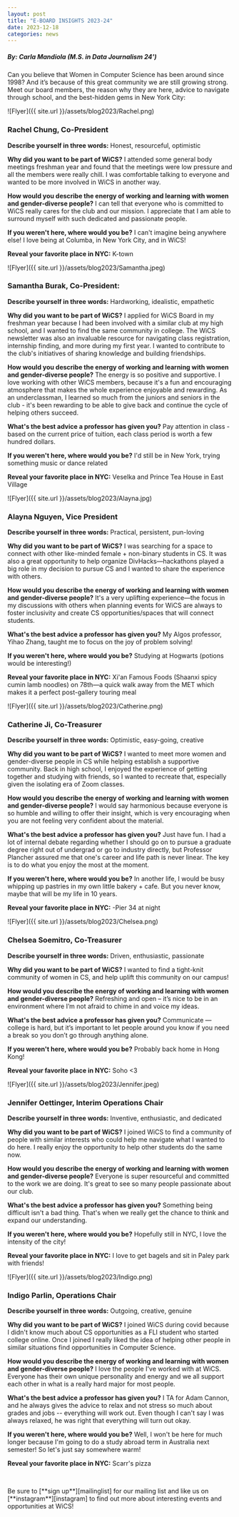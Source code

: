 ```yaml
---
layout: post
title: "E-BOARD INSIGHTS 2023-24"
date: 2023-12-18
categories: news
---
```


##### By: Carla Mandiola (M.S. in Data Journalism 24')

Can you believe that Women in Computer Science has been around since 1998? And it’s because of this great community we are still growing strong. Meet our board members, the reason why they are here, advice to navigate through school, and the best-hidden gems in New York City: 

![Flyer]({{ site.url }}/assets/blog2023/Rachel.png)

### Rachel Chung, Co-President
**Describe yourself in three words:**
Honest, resourceful, optimistic

**Why did you want to be part of WiCS?**
I attended some general body meetings freshman year and found that the meetings were low pressure and all the members were really chill. I was comfortable talking to everyone and wanted to be more involved in WiCS in another way.

**How would you describe the energy of working and learning with women and gender-diverse people?**
I can tell that everyone who is committed to WiCS really cares for the club and our mission. I appreciate that I am able to surround myself with such dedicated and passionate people.

**If you weren't here, where would you be?**
I can't imagine being anywhere else! I love being at Columba, in New York City, and in WiCS!

**Reveal your favorite place in NYC:**
K-town

![Flyer]({{ site.url }}/assets/blog2023/Samantha.jpeg)

### Samantha Burak, Co-President:
**Describe yourself in three words:**
Hardworking, idealistic, empathetic

**Why did you want to be part of WiCS?**
I applied for WiCS Board in my freshman year because I had been involved with a similar club at my high school, and I wanted to find the same community in college. The WiCS newsletter was also an invaluable resource for navigating class registration, internship finding, and more during my first year. I wanted to contribute to the club's initiatives of sharing knowledge and building friendships.

**How would you describe the energy of working and learning with women and gender-diverse people?**
The energy is so positive and supportive. I love working with other WiCS members, because it's a fun and encouraging atmosphere that makes the whole experience enjoyable and rewarding. As an underclassman, I learned so much from the juniors and seniors in the club - it's been rewarding to be able to give back and continue the cycle of helping others succeed.

**What's the best advice a professor has given you?**
Pay attention in class - based on the current price of tuition, each class period is worth a few hundred dollars.

**If you weren't here, where would you be?**
I'd still be in New York, trying something music or dance related

**Reveal your favorite place in NYC:**
Veselka and Prince Tea House in East Village


![Flyer]({{ site.url }}/assets/blog2023/Alayna.jpg)

### Alayna Nguyen, Vice President
**Describe yourself in three words:**
Practical, persistent, pun-loving

**Why did you want to be part of WiCS?**
I was searching for a space to connect with other like-minded female + non-binary students in CS. It was also a great opportunity to help organize DivHacks—hackathons played a big role in my decision to pursue CS and I wanted to share the experience with others.

**How would you describe the energy of working and learning with women and gender-diverse people?**
It's a very uplifting experience—the focus in my discussions with others when planning events for WiCS are always to foster inclusivity and create CS opportunities/spaces that will connect students.

**What's the best advice a professor has given you?**
My Algos professor, Yihao Zhang, taught me to focus on the joy of problem solving!

**If you weren't here, where would you be?**
Studying at Hogwarts (potions would be interesting!)

**Reveal your favorite place in NYC:**
Xi'an Famous Foods (Shaanxi spicy cumin lamb noodles) on 78th—a quick walk away from the MET which makes it a perfect post-gallery touring meal


![Flyer]({{ site.url }}/assets/blog2023/Catherine.png)

### Catherine Ji, Co-Treasurer
**Describe yourself in three words:**
Optimistic, easy-going, creative

**Why did you want to be part of WiCS?**
I wanted to meet more women and gender-diverse people in CS while helping establish a supportive community. Back in high school, I enjoyed the experience of getting together and studying with friends, so I wanted to recreate that, especially given the isolating era of Zoom classes.

**How would you describe the energy of working and learning with women and gender-diverse people?**
I would say harmonious because everyone is so humble and willing to offer their insight, which is very encouraging when you are not feeling very confident about the material.

**What's the best advice a professor has given you?**
Just have fun. I had a lot of internal debate regarding whether I should go on to pursue a graduate degree right out of undergrad or go to industry directly, but Professor Plancher assured me that one's career and life path is never linear. The key is to do what you enjoy the most at the moment.

**If you weren't here, where would you be?**
In another life, I would be busy whipping up pastries in my own little bakery + cafe. But you never know, maybe that will be my life in 10 years.

**Reveal your favorite place in NYC:**
-Pier 34 at night

![Flyer]({{ site.url }}/assets/blog2023/Chelsea.png)

### Chelsea Soemitro, Co-Treasurer

**Describe yourself in three words:**
Driven, enthusiastic, passionate

**Why did you want to be part of WiCS?**
I wanted to find a tight-knit community of women in CS, and help uplift this community on our campus!

**How would you describe the energy of working and learning with women and gender-diverse people?** 
Refreshing and open – it’s nice to be in an environment where I’m not afraid to chime in and voice my ideas. 

**What's the best advice a professor has given you?**
Communicate — college is hard, but it’s important to let people around you know if you need a break so you don’t go through anything alone.

**If you weren't here, where would you be?**
Probably back home in Hong Kong!

**Reveal your favorite place in NYC:**
Soho <3


![Flyer]({{ site.url }}/assets/blog2023/Jennifer.jpeg)

### Jennifer Oettinger, Interim Operations Chair 

**Describe yourself in three words:**
Inventive, enthusiastic, and dedicated

**Why did you want to be part of WiCS?**
I joined WiCS to find a community of people with similar interests who could help me navigate what I wanted to do here. I really enjoy the opportunity to help other students do the same now. 

**How would you describe the energy of working and learning with women and gender-diverse people?**
Everyone is super resourceful and committed to the work we are doing. It's great to see so many people passionate about our club.


**What's the best advice a professor has given you?**
Something being difficult isn't a bad thing. That's when we really get the chance to think and expand our understanding. 

**If you weren't here, where would you be?**
Hopefully still in NYC, I love the intensity of the city! 

**Reveal your favorite place in NYC:**
I love to get bagels and sit in Paley park with friends!


![Flyer]({{ site.url }}/assets/blog2023/Indigo.png)

### Indigo Parlin, Operations Chair
**Describe yourself in three words:**
Outgoing, creative, genuine

**Why did you want to be part of WiCS?**
I joined WiCS during covid because I didn't know much about CS opportunities as a FLI student who started college online. Once I joined I really liked the idea of helping other people in similar situations find opportunities in Computer Science.

**How would you describe the energy of working and learning with women and gender-diverse people?**
I love the people I've worked with at WiCS. Everyone has their own unique personality and energy and we all support each other in what is a really hard major for most people.

**What's the best advice a professor has given you?**
I TA for Adam Cannon, and he always gives the advice to relax and not stress so much about grades and jobs -- everything will work out. Even though I can't say I was always relaxed, he was right that everything will turn out okay.

**If you weren't here, where would you be?**
Well, I won't be here for much longer because I'm going to do a study abroad term in Australia next semester! So let's just say somewhere warm!

**Reveal your favorite place in NYC:**
Scarr's pizza


<p>&nbsp;</p>
Be sure to [**sign up**][mailinglist] for our mailing list and like us on [**instagram**][instagram] to find out more about interesting events and opportunities at WiCS! 

[mailinglist]: http://columbia.us9.list-manage.com/subscribe?u=4c6a1c710f8ab9cce10272368&id=593b5faa43
[instagram]:https://www.instagram.com/columbiawics/?utm_source=ig_web_button_share_sheet&igshid=OGQ5ZDc2ODk2ZA==
